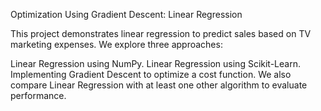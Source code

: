 Optimization Using Gradient Descent: Linear Regression

This project demonstrates linear regression to predict sales based on TV marketing expenses. We explore three approaches:

Linear Regression using NumPy.
Linear Regression using Scikit-Learn.
Implementing Gradient Descent to optimize a cost function.
We also compare Linear Regression with at least one other algorithm to evaluate performance.